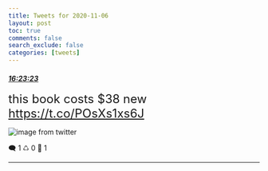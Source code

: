 ```yaml
---
title: Tweets for 2020-11-06
layout: post
toc: true
comments: false
search_exclude: false
categories: [tweets]
---
```



#### <a href = "https://twitter.com/deepfates/status/1324854927143759873">*16:23:23*</a>

<font size="5">this book costs $38 new  https://t.co/POsXs1xs6J</font>

![image from twitter](/fastpages//images/EmLUhUyUcAUqaYe.jpg)


🗨️ 1 ♺ 0 🤍  1   

---
    
            
